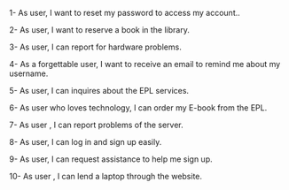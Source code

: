 1-     As user, I want to reset my password to access my account..

2-     As user, I want to reserve a book in the library.

3-     As user, I can report for hardware problems.

4-     As a forgettable user, I want to receive an email to remind me about my username.

5-     As user, I can inquires about the EPL services.

6-     As user who loves technology, I can order my E-book from the EPL.

7-     As user , I can report problems of the server.

8-     As user, I can log in and sign up easily.

9-     As user, I can request assistance to help me sign up.

10-  As user , I can lend a laptop through the website.
